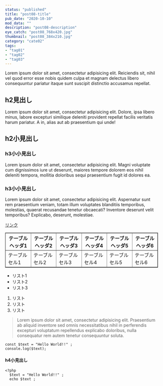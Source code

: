 ```yaml
---
status: "published"
title: "post08-title"
pub_date: "2020-10-10"
mod_data: ""
description: "post08-description"
eye_catch: "post08_768x420.jpg"
thumbnail: "post08_384x210.jpg"
category: "cate02"
tags:
- "tag01"
- "tag02"
- "tag03"
---
```


<p>Lorem ipsum dolor sit amet, consectetur adipisicing elit. Reiciendis sit, nihil vel quod error esse nobis quidem culpa et magnam delectus libero consequuntur pariatur itaque sunt suscipit distinctio accusamus repellat.</p>
<h2 data-toc-title="h2見出し1">h2見出し</h2>
<p>Lorem ipsum dolor sit amet, consectetur adipisicing elit. Dolore, ipsa libero minus, labore excepturi similique deleniti provident repellat facilis veritatis harum pariatur. A in, alias aut ab praesentium qui unde!</p>
<h2>h2小見出し</h2>
<h3>h3小小見出し</h3>
<p>Lorem ipsum dolor sit amet, consectetur adipisicing elit. Magni voluptate cum dignissimos iure ut deserunt, maiores tempore dolorem eos nihil deleniti tempora, mollitia doloribus sequi praesentium fugit id dolores ea.</p>
<h3>h3小小見出し</h3>
<p>Lorem ipsum dolor sit amet, consectetur adipisicing elit. Aspernatur sunt rem praesentium veniam, totam illum voluptates blanditiis temporibus, molestias, quaerat recusandae tenetur obcaecati? Inventore deserunt velit temporibus? Explicabo, deserunt, molestiae.</p>
<p><a href="#">リンク</a></p>
<table style="border-collapse: collapse; width: 100%;" border="1">
<tbody>
<tr>
<th style="width: 16.6667%;">テーブルヘッダ1</th>
<th style="width: 16.6667%;">テーブルヘッダ2</th>
<th style="width: 16.6667%;">テーブルヘッダ3</th>
<th style="width: 16.6667%;">テーブルヘッダ4</th>
<th style="width: 16.6667%;">テーブルヘッダ5</th>
<th style="width: 16.6667%;">テーブルヘッダ6</th>
</tr>
<tr>
<td style="width: 16.6667%;">テーブルセル1</td>
<td style="width: 16.6667%;">テーブルセル2</td>
<td style="width: 16.6667%;">テーブルセル3</td>
<td style="width: 16.6667%;">テーブルセル4</td>
<td style="width: 16.6667%;">テーブルセル5</td>
<td style="width: 16.6667%;">テーブルセル6</td>
</tr>
</tbody>
</table>
<ul>
<li>リスト1</li>
<li>リスト2</li>
<li>リスト3</li>
</ul>
<ol>
<li>リスト</li>
<li>リスト</li>
<li>リスト</li>
</ol>
<blockquote>
<p>Lorem ipsum dolor sit amet, consectetur adipisicing elit. Praesentium ab aliquid inventore sed omnis necessitatibus nihil in perferendis excepturi voluptatum repellendus explicabo doloribus, nulla consequatur rem autem tenetur consequuntur soluta.</p>
</blockquote>
<pre><code>const $text = "Hello World!!" ;
console.log($text);
</code></pre>
<h4>h4小見出し</h4>
<pre><code>&lt;?php
  $text = "Hello World!!" ;
  echo $text ;
</code></pre>